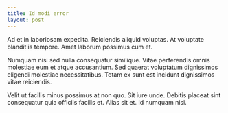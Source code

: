 ```yaml
---
title: Id modi error
layout: post
---
```

Ad et in laboriosam expedita. Reiciendis aliquid voluptas. At voluptate blanditiis tempore. Amet laborum possimus cum et.

Numquam nisi sed nulla consequatur similique. Vitae perferendis omnis molestiae eum et atque accusantium. Sed quaerat voluptatum dignissimos eligendi molestiae necessitatibus. Totam ex sunt est incidunt dignissimos vitae reiciendis.

Velit ut facilis minus possimus at non quo. Sit iure unde. Debitis placeat sint consequatur quia officiis facilis et. Alias sit et. Id numquam nisi.
